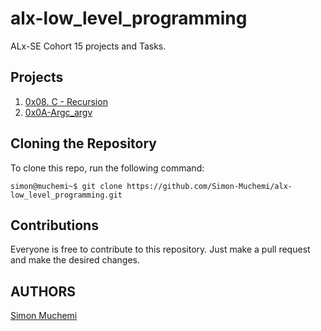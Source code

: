 # alx-low_level_programming
ALx-SE Cohort 15 projects and Tasks.
## Projects
1. [0x08. C - Recursion](https://github.com/Simon-Muchemi/alx-low_level_programming/tree/main/0x08-recursion)
2. [0x0A-Argc_argv](https://github.com/Simon-Muchemi/alx-low_level_programming/tree/main/0x0A-argc_argv)
## Cloning the Repository
To clone this repo, run the following command:
```shell
simon@muchemi~$ git clone https://github.com/Simon-Muchemi/alx-low_level_programming.git
```
## Contributions
Everyone is free to contribute to this repository. Just make a pull request and make the desired changes.
## AUTHORS
[Simon Muchemi](https://github.com/Simon-Muchemi/)
